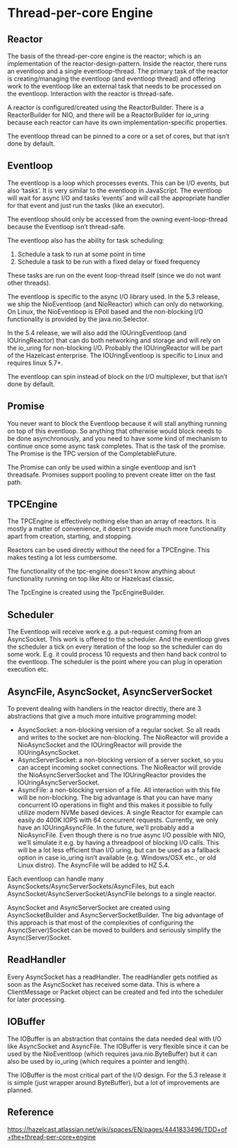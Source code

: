 # Thread-per-core Engine

## Reactor

The basis of the thread-per-core engine is the reactor; which is an
implementation of the reactor-design-pattern. Inside the reactor, there
runs an eventloop and a single eventloop-thread. The primary task of the
reactor is creating/managing the eventloop (and eventloop thread) and
offering work to the eventloop like an external task that needs to be
processed on the eventloop. Interaction with the reactor is thread-safe.

A reactor is configured/created using the ReactorBuilder. There is a
ReactorBuilder for NIO, and there will be a ReactorBuilder for io_uring
because each reactor can have its own implementation-specific
properties.

The eventloop thread can be pinned to a core or a set of cores, but that
isn’t done by default.

## Eventloop

The eventloop is a loop which processes events. This can be I/O events,
but also ‘tasks’. It is very similar to the eventloop in JavaScript. The
eventloop will wait for async I/O and tasks ‘events’ and will call the
appropriate handler for that event and just run the tasks (like an
executor).

The eventloop should only be accessed from the owning event-loop-thread
because the Eventloop isn’t thread-safe.

The eventloop also has the ability for task scheduling:

1. Schedule a task to run at some point in time
2. Schedule a task to be run with a fixed delay or fixed frequency

These tasks are run on the event loop-thread itself (since we do not
want other threads).

The eventloop is specific to the async I/O library used. In the 5.3
release, we ship the NioEventloop (and NioReactor) which can only do
networking. On Linux, the NioEventloop is EPoll based and the
non-blocking I/O functionality is provided by the java.nio.Selector.

In the 5.4 release, we will also add the IOUringEventloop (and
IOUringReactor) that can do both networking and storage and will rely on
the io_uring for non-blocking I/O. Probably the IOUringReactor will be
part of the Hazelcast enterprise. The IOUringEventloop is specific to
Linux and requires linux 5.7+.

The eventloop can spin instead of block on the I/O multiplexer, but that
isn’t done by default.

## Promise

You never want to block the Eventloop because it will stall anything
running on top of this eventloop. So anything that otherwise would block
needs to be done asynchronously, and you need to have some kind of
mechanism to continue once some async task completes. That is the task
of the promise. The Promise is the TPC version of the CompletableFuture.

The Promise can only be used within a single eventloop and isn’t
threadsafe. Promises support pooling to prevent create litter on the
fast path.

## TPCEngine

The TPCEngine is effectively nothing else than an array of reactors. It
is mostly a matter of convenience, it doesn't provide much more
functionality apart from creation, starting, and stopping.

Reactors can be used directly without the need for a TPCEngine. This
makes testing a lot less cumbersome.

The functionality of the tpc-engine doesn't know anything about
functionality running on top like Alto or Hazelcast classic.

The TpcEngine is created using the TpcEngineBuilder.

## Scheduler

The Eventloop will receive work e.g. a put-request coming from an
AsyncSocket. This work is offered to the scheduler. And the eventloop
gives the scheduler a tick on every iteration of the loop so the
scheduler can do some work. E.g. it could process 10 requests and then
hand back control to the eventloop. The scheduler is the point where you
can plug in operation execution etc.

## AsyncFile, AsyncSocket, AsyncServerSocket

To prevent dealing with handlers in the reactor directly, there are 3
abstractions that give a much more intuitive programming model:

- AsyncSocket: a non-blocking version of a regular socket. So all reads
  and writes to the socket are non-blocking. The NioReactor will provide
  a NioAsyncSocket and the IOUringReactor will provide the
  IOUringAsyncSocket.
- AsyncServerSocket: a non-blocking version of a server socket, so you
  can accept incoming socket connections. The NioReactor will provide
  the NioAsyncServerSocket and The IOUringReactor provides the
  IOUringAsyncServerSocket.
- AsyncFile: a non-blocking version of a file. All interaction with this
  file will be non-blocking. The big advantage is that you can have many
  concurrent IO operations in flight and this makes it possible to fully
  utilize modern NVMe based devices. A single Reactor for example can
  easily do 400K IOPS with 64 concurrent requests. Currently, we only
  have an IOUringAsyncFile. In the future, we’ll probably add a
  NioAsyncFile. Even though there is no true async I/O possible with
  NIO, we’ll simulate it e.g. by having a threadpool of blocking I/O
  calls. This will be a lot less efficient than I/O uring, but can be
  used as a fallback option in case io_uring isn’t available (e.g.
  Windows/OSX etc., or old Linux distro). The AsyncFile will be added to
  HZ 5.4.

Each eventloop can handle many
AsyncSockets/AsyncServerSockets/AsyncFiles, but each
AsyncSocket/AsyncServerSocket/AsyncFile belongs to a single reactor.

AsyncSocket and AsyncServerSocket are created using AsyncSocketBuilder
and AsyncServerSocketBuilder. The big advantage of this approach is
that most of the complexities of configuring the Async(Server)Socket can
be moved to builders and seriously simplify the Async(Server)Socket.

## ReadHandler

Every AsyncSocket has a readHandler. The readHandler gets notified as
soon as the AsyncSocket has received some data. This is where a
ClientMessage or Packet object can be created and fed into the scheduler
for later processing.

## IOBuffer

The IOBuffer is an abstraction that contains the data needed deal with
I/O like AsyncSocket and AsyncFile. The IOBuffer is very flexible since
it can be used by the NioEventloop (which requires java.nio.ByteBuffer)
but it can also be used by io_uring (which requires a pointer and
length).

The IOBuffer is the most critical part of the I/O design. For the 5.3
release it is simple (just wrapper around ByteBuffer), but a lot of
improvements are planned.

## Reference

https://hazelcast.atlassian.net/wiki/spaces/EN/pages/4441833496/TDD+of+the+thread-per-core+engine
